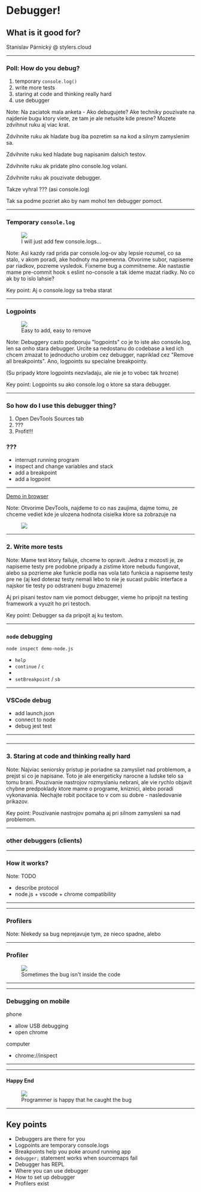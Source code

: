# Debugger!

## What is it good for?

Stanislav Párnický @ stylers.cloud

---

### Poll: How do you debug?

1. temporary `console.log()`
1. write more tests
1. staring at code and thinking really hard
1. use debugger

Note:
Na zaciatok mala anketa - Ako debugujete? Ake techniky pouzivate na najdenie bugu ktory viete, ze tam je ale netusite kde presne? Mozete zdvihnut ruku aj viac krat.

Zdvihnite ruku ak hladate bug iba pozretim sa na kod a silnym zamyslenim sa.

Zdvihnite ruku ked hladate bug napisanim dalsich testov.

Zdvihnite ruku ak pridate plno console.log volani.

Zdvihnite ruku ak pouzivate debugger.

Takze vyhral ??? (asi console.log)

Tak sa podme pozriet ako by nam mohol ten debugger pomoct.

---

### Temporary `console.log`

<div>
<figure>
<img src="./img/console-logs-diff.png">
<figcaption>I will just add few console.logs...</figcaption>
<figure>
</div>

Note:
Asi kazdy rad prida par console.log-ov aby lepsie rozumel, co sa stalo, v akom poradi, ake hodnoty ma premenna.
Otvorime subor, napiseme par riadkov, pozreme vysledok. Fixneme bug a commitneme. Ale nastastie mame pre-commit hook s eslint no-console a tak ideme mazat riadky. No co ak by to islo lahsie?

Key point: Aj o console.logy sa treba starat

---

### Logpoints

<div>
<figure>
<img src="./img/logpoints.png">
<figcaption>Easy to add, easy to remove</figcaption>
<figure>
</div>

Note:
Debuggery casto podporuju "logpoints" co je to iste ako console.log, len sa onho stara debugger. Urcite sa nedostanu do codebase a ked ich chcem zmazat to jednoducho urobim cez debugger, napriklad cez "Remove all breakpoints". Ano, logpoints su specialne breakpointy.

(Su pripady ktore logpoints nezvladaju, ale nie je to vobec tak hrozne)

Key point: Logpoints su ako console.log o ktore sa stara debugger.

---

### So how do I use this debugger thing?

<!--vert-->

1. Open DevTools Sources tab
2. ???
3. Profit!!!

<!--vert-->

### ???

- interrupt running program
- inspect and change variables and stack
- add a breakpoint
- add a logpoint

---

<a href="/demo/demo-chrome/basic.html" target="_blank">Demo in browser</a>

Note:
Otvorime DevTools, najdeme to co nas zaujima, dajme tomu, ze chceme vediet kde je ulozena hodnota cisielka ktore sa zobrazuje na

<!--vert-->

<div>
<figure>
<img src="./img/demo-basic.png">
<figure>
</div>

---

### 2. Write more tests

Note:
Mame test ktory failuje, chceme to opravit. Jedna z mozosti je, ze napiseme testy pre podobne pripady a zistime ktore nebudu fungovat, alebo sa pozrieme ake funkcie podla nas vola tato funkcia a napiseme testy pre ne (aj ked doteraz testy nemali lebo to nie je sucast public interface a najskor tie testy po odstraneni bugu zmazeme)

Aj pri pisani testov nam vie pomoct debugger, vieme ho pripojit na testing framework a vyuzit ho pri testoch.

Key point: Debugger sa da pripojit aj ku testom.

---

### `node` debugging

```
node inspect demo-node.js
```

<!--vert-->
- `help`
- `continue` / `c`
- 
- `setBreakpoint` / `sb`

--- 

### VSCode debug

- add launch.json
- connect to node
- debug jest test

---

###

---

### 3. Staring at code and thinking really hard

Note:
Najviac seniorsky pristup je poriadne sa zamysliet nad problemom, a prejst si co je napisane. Toto je ale energeticky narocne a ludske telo sa tomu brani. Pouzivanie nastrojov rozmyslaniu nebrani, ale vie rychlo objavit chybne predpoklady ktore mame o programe, kniznici, alebo poradi vykonavania. Nechajte robit pocitace to v com su dobre - nasledovanie prikazov.

Key point: Pouzivanie nastrojov pomaha aj pri silnom zamysleni sa nad problemom.


---

### other debuggers (clients)

---

### How it works?

Note: TODO

- describe protocol
- node.js + vscode + chrome compatibility

---

---

### Profilers

Note:
Niekedy sa bug neprejavuje tym, ze nieco spadne, alebo

---

### Profiler

<div>
<figure>
<img src="./img/profiler-gc.png">
<figcaption>Sometimes the bug isn't inside the code</figcaption>
<figure>
</div>

---



---

### Debugging on mobile

phone

- allow USB debugging
- open chrome

computer

- chrome://inspect

---

---

#### Happy End

<div>
<figure>
<img src="./img/blahaj.png">
<figcaption>Programmer is happy that he caught the bug</figcaption>
<figure>
</div>

---

## Key points

- Debuggers are there for you
- Logpoints are temporary console.logs
- Breakpoints help you poke around running app
- `debugger;` statement works when sourcemaps fail
- Debugger has REPL
- Where you can use debugger
- How to set up debugger
- Profilers exist
```
